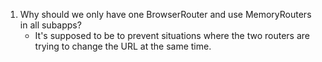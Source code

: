 1. Why should we only have one BrowserRouter and use MemoryRouters in all subapps?
   - It's supposed to be to prevent situations where the two routers are trying to change the URL at the same time.
